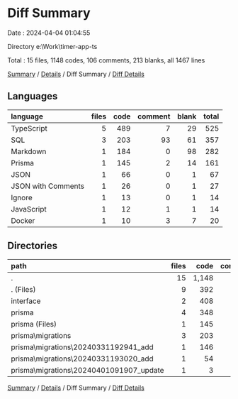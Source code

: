 # Diff Summary

Date : 2024-04-04 01:04:55

Directory e:\\Work\\timer-app-ts

Total : 15 files,  1148 codes, 106 comments, 213 blanks, all 1467 lines

[Summary](results.md) / [Details](details.md) / Diff Summary / [Diff Details](diff-details.md)

## Languages
| language | files | code | comment | blank | total |
| :--- | ---: | ---: | ---: | ---: | ---: |
| TypeScript | 5 | 489 | 7 | 29 | 525 |
| SQL | 3 | 203 | 93 | 61 | 357 |
| Markdown | 1 | 184 | 0 | 98 | 282 |
| Prisma | 1 | 145 | 2 | 14 | 161 |
| JSON | 1 | 66 | 0 | 1 | 67 |
| JSON with Comments | 1 | 26 | 0 | 1 | 27 |
| Ignore | 1 | 13 | 0 | 1 | 14 |
| JavaScript | 1 | 12 | 1 | 1 | 14 |
| Docker | 1 | 10 | 3 | 7 | 20 |

## Directories
| path | files | code | comment | blank | total |
| :--- | ---: | ---: | ---: | ---: | ---: |
| . | 15 | 1,148 | 106 | 213 | 1,467 |
| . (Files) | 9 | 392 | 11 | 122 | 525 |
| interface | 2 | 408 | 0 | 16 | 424 |
| prisma | 4 | 348 | 95 | 75 | 518 |
| prisma (Files) | 1 | 145 | 2 | 14 | 161 |
| prisma\\migrations | 3 | 203 | 93 | 61 | 357 |
| prisma\\migrations\\20240331192941_add | 1 | 146 | 24 | 34 | 204 |
| prisma\\migrations\\20240331193020_add | 1 | 54 | 59 | 24 | 137 |
| prisma\\migrations\\20240401091907_update | 1 | 3 | 10 | 3 | 16 |

[Summary](results.md) / [Details](details.md) / Diff Summary / [Diff Details](diff-details.md)